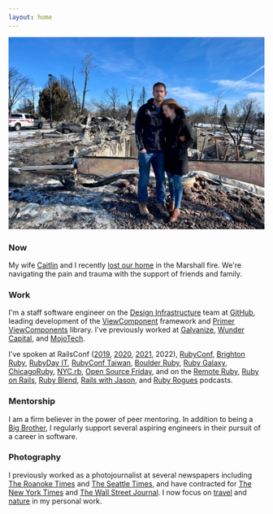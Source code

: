 ```yaml
---
layout: home
---
```


![Joel and Caitlin Hawksley at the site of their former home in Louisville, Colorado](/img/about/fire.jpg)

### Now

My wife [Caitlin](https://www.caitlinhawksley.com) and I recently [lost our home](https://www.gofundme.com/f/help-the-hawksleys-rebuild-literally-everything) in the Marshall fire. We're navigating the pain and trauma with the support of friends and family.

### Work

I'm a staff software engineer on the [Design Infrastructure](https://primer.style) team at [GitHub](https://github.com/joelhawksley), leading development of the [ViewComponent](https://github.com/github/view_component) framework and [Primer ViewComponents](https://github.com/primer/view_components) library. I've previously worked at [Galvanize](https://www.galvanize.com/), [Wunder Capital](https://www.wundercapital.com), and [MojoTech](https://www.mojotech.com).

I've spoken at RailsConf ([2019](https://youtu.be/y5Z5a6QdA-M), [2020](https://youtu.be/YVYRus_2KZM), [2021](https://www.youtube.com/watch?v=QoetqsBCsbE), 2022), [RubyConf](https://www.youtube.com/watch?v=vynyFGOZOZ8), [Brighton Ruby](https://brightonruby.com/), [RubyDay IT](https://2021.rubyday.it/talks_speakers/), [RubyConf Taiwan](https://www.youtube.com/watch?v=MGAs0QALAiM), [Boulder Ruby](https://boulder-ruby.org/), [Ruby Galaxy](https://rubygalaxy.io/talks), [ChicagoRuby](https://chicagoruby.org), [NYC.rb](https://www.meetup.com/NYC-rb/events/jghpgsydcdbmb/), [Open Source Friday](https://www.youtube.com/watch?v=v-mrsmxVy5U), and on the [Remote Ruby](https://remoteruby.transistor.fm/125), [Ruby on Rails](https://5by5.tv/rubyonrails/276), [Ruby Blend](https://radiopublic.com/the-ruby-blend-WDewaV/s1!9aab9), [Rails with Jason](https://www.codewithjason.com/rails-with-jason-podcast/joel-hawksley/), and [Ruby Rogues](https://devchat.tv/ruby-rogues/rr-461-rethinking-the-view-layer-with-components-with-joel-hawksley/) podcasts.

### Mentorship

I am a firm believer in the power of peer mentoring. In addition to being a [Big Brother](https://biglittlecolorado.org/), I regularly support several aspiring engineers in their pursuit of a career in software.

### Photography

I previously worked as a photojournalist at several newspapers including [The Roanoke Times](https://roanoke.com/) and [The Seattle Times](https://www.seattletimes.com/), and have contracted for [The New York Times](https://www.nytimes.com) and [The Wall Street Journal](https://www.wsj.com). I now focus on [travel](https://www.hawksleyvisuals.com/travel) and [nature](https://www.hawksleyvisuals.com/nature) in my personal work.
